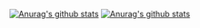 
[![Anurag's github stats](https://github-readme-stats.vercel.app/apiusername=carlinhosmugiwara)](https://github.com/anuraghazra/github-readme-stats)
[![Anurag's github stats](https://github-readme-stats.vercel.app/api/top-langs/?username=carlinhosmugiwara)](https://github.com/anuraghazra/github-readme-stats)
